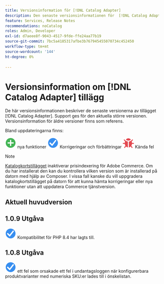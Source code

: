 ```yaml
---
title: Versionsinformation för [!DNL Catalog Adapter]
description: Den senaste versionsinformationen för  [!DNL Catalog Adapter]  för Adobe Commerce.
feature: Services, Release Notes
recommendations: noCatalog
roles: Admin, Developer
exl-id: d7aeee8f-9043-4517-9fde-ffe24aa77b19
source-git-commit: 7bc5a4185317afbe3b767945455070734c452450
workflow-type: tm+mt
source-wordcount: '144'
ht-degree: 0%

---
```


# Versionsinformation om [!DNL Catalog Adapter] tillägg

De här versionsinformationen beskriver de senaste versionerna av tillägget [!DNL Catalog Adapter]. Support ges för den aktuella större versionen. Versionsinformation för äldre versioner finns som referens.

Bland uppdateringarna finns:

![Nya](../assets/new.svg) nya funktioner
![Korrigera ](../assets/fix.svg) Korrigeringar och förbättringar
![Fel](../assets/bug.svg) Kända fel


>[!NOTE]
>
>[Katalogkortstillägget](catalog-adapter.md) inaktiverar prisindexering för Adobe Commerce. Om du har installerat den kan du kontrollera vilken version som är installerad på datorn med hjälp av Composer. I vissa fall kanske du vill uppgradera katalogkortstillägget på datorn för att kunna hämta korrigeringar eller nya funktioner utan att uppdatera Commerce tjänstversion.

## Aktuell huvudversion

## 1.0.9 Utgåva

![Korrigera](../assets/fix.svg) Kompatibilitet för PHP 8.4 har lagts till. <!--MDEE-941-->

## 1.0.8 Utgåva

![Åtgärdade](../assets/fix.svg) ett fel som orsakade ett fel i undantagsloggen när konfigurerbara produktvarianter med numeriska SKU:er lades till i önskelistan. <!--MDEE-876-->

